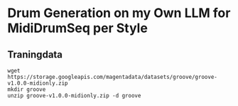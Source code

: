 # Drum Generation on my Own LLM for MidiDrumSeq per Style



## Traningdata
```
wget https://storage.googleapis.com/magentadata/datasets/groove/groove-v1.0.0-midionly.zip
mkdir groove
unzip groove-v1.0.0-midionly.zip -d groove
```

